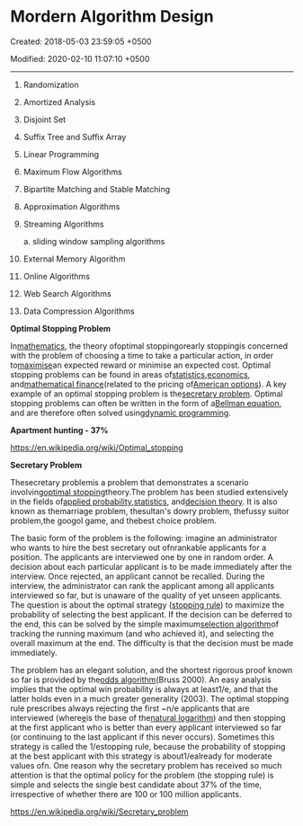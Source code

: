 # Mordern Algorithm Design

Created: 2018-05-03 23:59:05 +0500

Modified: 2020-02-10 11:07:10 +0500

---

1.  Randomization

2.  Amortized Analysis

3.  Disjoint Set

4.  Suffix Tree and Suffix Array

5.  Linear Programming

6.  Maximum Flow Algorithms

7.  Bipartite Matching and Stable Matching

8.  Approximation Algorithms

9.  Streaming Algorithms

    a.  sliding window sampling algorithms

10. External Memory Algorithm

11. Online Algorithms

12. Web Search Algorithms

13. Data Compression Algorithms



**Optimal Stopping Problem**

In[mathematics](https://en.wikipedia.org/wiki/Mathematics), the theory ofoptimal stoppingorearly stoppingis concerned with the problem of choosing a time to take a particular action, in order to[maximise](https://en.wikipedia.org/wiki/Optimization_(mathematics))an expected reward or minimise an expected cost. Optimal stopping problems can be found in areas of[statistics](https://en.wikipedia.org/wiki/Statistics),[economics](https://en.wikipedia.org/wiki/Economics), and[mathematical finance](https://en.wikipedia.org/wiki/Mathematical_finance)(related to the pricing of[American options](https://en.wikipedia.org/wiki/American_options)). A key example of an optimal stopping problem is the[secretary problem](https://en.wikipedia.org/wiki/Secretary_problem). Optimal stopping problems can often be written in the form of a[Bellman equation](https://en.wikipedia.org/wiki/Bellman_equation), and are therefore often solved using[dynamic programming](https://en.wikipedia.org/wiki/Dynamic_programming).



**Apartment hunting - 37%**



<https://en.wikipedia.org/wiki/Optimal_stopping>



**Secretary Problem**

Thesecretary problemis a problem that demonstrates a scenario involving[optimal stopping](https://en.wikipedia.org/wiki/Optimal_stopping)theory.The problem has been studied extensively in the fields of[applied probability](https://en.wikipedia.org/wiki/Applied_probability),[statistics](https://en.wikipedia.org/wiki/Statistics), and[decision theory](https://en.wikipedia.org/wiki/Decision_theory). It is also known as themarriage problem, thesultan's dowry problem, thefussy suitor problem,the googol game, and thebest choice problem.



The basic form of the problem is the following: imagine an administrator who wants to hire the best secretary out ofnrankable applicants for a position. The applicants are interviewed one by one in random order. A decision about each particular applicant is to be made immediately after the interview. Once rejected, an applicant cannot be recalled. During the interview, the administrator can rank the applicant among all applicants interviewed so far, but is unaware of the quality of yet unseen applicants. The question is about the optimal strategy ([stopping rule](https://en.wikipedia.org/wiki/Stopping_rule)) to maximize the probability of selecting the best applicant. If the decision can be deferred to the end, this can be solved by the simple maximum[selection algorithm](https://en.wikipedia.org/wiki/Selection_algorithm)of tracking the running maximum (and who achieved it), and selecting the overall maximum at the end. The difficulty is that the decision must be made immediately.



The problem has an elegant solution, and the shortest rigorous proof known so far is provided by the[odds algorithm](https://en.wikipedia.org/wiki/Odds_algorithm)(Bruss 2000). An easy analysis implies that the optimal win probability is always at least1/e, and that the latter holds even in a much greater generality (2003). The optimal stopping rule prescribes always rejecting the first ~n/e applicants that are interviewed (where[e](https://en.wikipedia.org/wiki/E_(mathematical_constant))is the base of the[natural logarithm](https://en.wikipedia.org/wiki/Natural_logarithm)) and then stopping at the first applicant who is better than every applicant interviewed so far (or continuing to the last applicant if this never occurs). Sometimes this strategy is called the 1/estopping rule, because the probability of stopping at the best applicant with this strategy is about1/ealready for moderate values ofn. One reason why the secretary problem has received so much attention is that the optimal policy for the problem (the stopping rule) is simple and selects the single best candidate about 37% of the time, irrespective of whether there are 100 or 100 million applicants.



<https://en.wikipedia.org/wiki/Secretary_problem>
